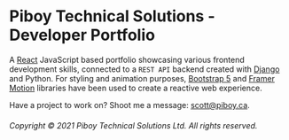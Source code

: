 # Piboy Technical Solutions - Developer Portfolio

A [React](https://reactjs.org/) JavaScript based portfolio showcasing various frontend development skills, connected to a `REST API` backend created with [Django](https://www.djangoproject.com/) and Python. For styling and animation purposes, [Bootstrap 5](https://getbootstrap.com/) and [Framer Motion](https://www.framer.com/motion/) libraries have been used to create a reactive web experience.

Have a project to work on? Shoot me a message: [scott@piboy.ca](mailto:scott@piboy.ca).

###### Copyright &copy; 2021 Piboy Technical Solutions Ltd. All rights reserved.
